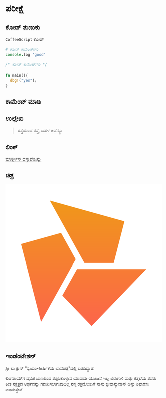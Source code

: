 [Markdown 全局注释]:#

# ಪರೀಕ್ಷೆ

## ಕೋಡ್ ತುಣುಕು

`CoffeeScript` ಕೋಡ್

```coffee
# ಕೋಡ್ ಕಾಮೆಂಟ್‌ಗಳು
console.log 'good'


```

```rust
/* ಕೋಡ್ ಕಾಮೆಂಟ್‌ಗಳು */

fn main(){
  dbg!("yes");
}
```

## ಕಾಮೆಂಟ್ ಮಾಡಿ

<!-- HTML 注释 --> 

<!-- 多行注释 --> 

## ಉಲ್ಲೇಖ

> ರಸ್ತೆಯಿಂದ ರಸ್ತೆ, ಬಹಳ ಅವೆನ್ಯೂ

## ಲಿಂಕ್

[ಮಾರ್ಕ್ಡೌನ್ ದಸ್ತಾವೇಜನ್ನು](https://github.com/xxai-art/xxai-art-md)

## ಚಿತ್ರ

![xxAI.Art ಬ್ರ್ಯಾಂಡ್ ಐಡೆಂಟಿಟಿ](https://raw.githubusercontent.com/xxai-art/web/main/file/svg/logo.svg)

## ಇಂಡೆಂಟೇಶನ್

ಶ್ರೀ ಲು ಕ್ಸುನ್ "ಸ್ವಯಂ-ಶೀರ್ಷಿಕೆಯ ಭಾವಚಿತ್ರ"ದಲ್ಲಿ ಬರೆದಿದ್ದಾರೆ:

  ಲಿಂಗತಾಯ್‌ಗೆ ದೈವಿಕ ಬಾಣದಿಂದ ತಪ್ಪಿಸಿಕೊಳ್ಳುವ ಯಾವುದೇ ಯೋಜನೆ ಇಲ್ಲ
  ಬಿರುಗಾಳಿ ಮತ್ತು ಕತ್ತಲೆಯ ತವರು
  ಶೀತ ನಕ್ಷತ್ರದ ಅರ್ಥವನ್ನು ಗಮನಿಸಲಾಗುವುದಿಲ್ಲ
  ನನ್ನ ರಕ್ತದೊಂದಿಗೆ ನಾನು ಕ್ಸುವಾನ್ಯುವಾನ್ ಅನ್ನು ಶಿಫಾರಸು ಮಾಡುತ್ತೇವೆ


